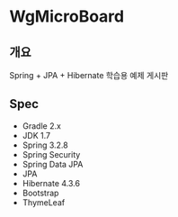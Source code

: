 WgMicroBoard
============

<h2>개요</h2>
Spring + JPA + Hibernate 학습용 예제 게시판

<h2>Spec</h2>
<ul>
  <li>Gradle 2.x</li>
  <li>JDK 1.7</li>
  <li>Spring 3.2.8</li>
  <li>Spring Security</li>
  <li>Spring Data JPA</li>
  <li>JPA</li>
  <li>Hibernate 4.3.6</li>
  <li>Bootstrap</li>
  <li>ThymeLeaf</li>
</ul>
